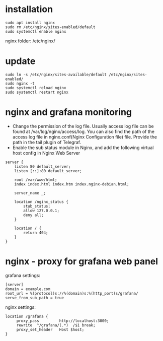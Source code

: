 # installation
```shell
sudo apt install nginx
sudo rm /etc/nginx/sites-enabled/default
sudo systemctl enable nginx
```

nginx folder: 
/etc/nginx/

# update
```shell
sudo ln -s /etc/nginx/sites-available/default /etc/nginx/sites-enabled/
sudo nginx -t
sudo systemctl reload nginx
sudo systemctl restart nginx
```


nginx and grafana monitoring
===
- Change the permission of the log file. Usually access log file can be found at /var/log/nginx/access/log. You can also find the path of the access log file in nginx.conf(Nginx Configuration file) file. Provide the path in the tail plugin of Telegraf.
- Enable the sub status module in Nginx, and add the following virtual host config in Nginx Web Server

```shell
server {
	listen 80 default_server;
	listen [::]:80 default_server;

	root /var/www/html;
	index index.html index.htm index.nginx-debian.html;

	server_name _;

	location /nginx_status {
        stub_status;
        allow 127.0.0.1;
        deny all;
    }
    
    location / {
		return 404;
	}
}
```

nginx - proxy for grafana web panel
===

grafana settings:
```shell
[server]
domain = example.com
root_url = %(protocol)s://%(domain)s:%(http_port)s/grafana/
serve_from_sub_path = true
```

nginx settings:
```shell
location /grafana {
     proxy_pass         http://localhost:3000;
     rewrite  ^/grafana/(.*)  /$1 break;
     proxy_set_header   Host $host;
}
```